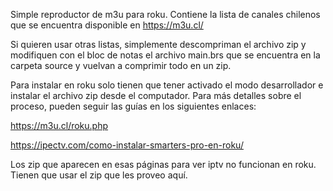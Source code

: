 Simple reproductor de m3u para roku.
Contiene la lista de canales chilenos que se encuentra disponible en https://m3u.cl/

Si quieren usar otras listas, simplemente descompriman el archivo zip y modifiquen con el bloc de notas el archivo main.brs que se encuentra en la carpeta source y vuelvan a comprimir todo en un zip.

Para instalar en roku solo tienen que tener activado el modo desarrollador e instalar el archivo zip desde el computador. Para más detalles sobre el proceso, pueden seguir las guías en los siguientes enlaces:

https://m3u.cl/roku.php

https://ipectv.com/como-instalar-smarters-pro-en-roku/

Los zip que aparecen en esas páginas para ver iptv no funcionan en roku. Tienen que usar el zip que les proveo aquí.

